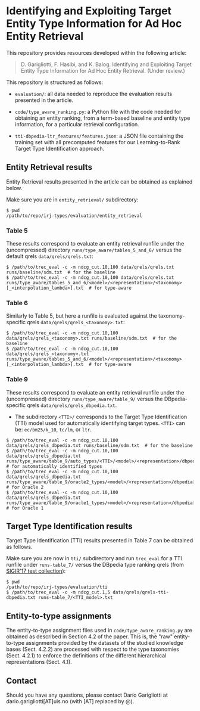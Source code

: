 # Identifying and Exploiting Target Entity Type Information for Ad Hoc Entity Retrieval

This repository provides resources developed within the following article:

> D. Garigliotti, F. Hasibi, and K. Balog. Identifying and Exploiting Target Entity Type Information for Ad Hoc Entity Retrieval. (Under review.)

This repository is structured as follows:

 - `evaluation/`: all data needed to reproduce the evaluation results presented in the article.

 - `code/type_aware_ranking.py`: a Python file with the code needed for obtaining an entity ranking, from a term-based baseline and entity type information, for a particular retrieval configuration.

 - `tti-dbpedia-ltr_features/features.json`: a JSON file containing the training set with all precomputed features for our Learning-to-Rank Target Type Identification approach.


## Entity Retrieval results

Entity Retrieval results presented in the article can be obtained as explained below.

Make sure you are in `entity_retrieval/` subdirectory:

```
$ pwd
/path/to/repo/irj-types/evaluation/entity_retrieval
```

### Table 5

These results correspond to evaluate an entity retrieval runfile under the (uncompressed) directory `runs/type_aware/tables_5_and_6/` versus the default qrels `data/qrels/qrels.txt`:

```
$ /path/to/trec_eval -c -m ndcg_cut.10,100 data/qrels/qrels.txt runs/baseline/sdm.txt  # for the baseline
$ /path/to/trec_eval -c -m ndcg_cut.10,100 data/qrels/qrels.txt runs/type_aware/tables_5_and_6/<model>/<representation>/<taxonomy>[_<interpolation_lambda>].txt  # for type-aware
```

### Table 6

Similarly to Table 5, but here a runfile is evaluated against the taxonomy-specific qrels `data/qrels/qrels_<taxonomy>.txt`:

```
$ /path/to/trec_eval -c -m ndcg_cut.10,100 data/qrels/qrels_<taxonomy>.txt runs/baseline/sdm.txt  # for the baseline
$ /path/to/trec_eval -c -m ndcg_cut.10,100 data/qrels/qrels_<taxonomy>.txt runs/type_aware/tables_5_and_6/<model>/<representation>/<taxonomy>[_<interpolation_lambda>].txt  # for type-aware
```

### Table 9

These results correspond to evaluate an entity retrieval runfile under the (uncompressed) directory `runs/type_aware/table_9/` versus the DBpedia-specific qrels `data/qrels/qrels_dbpedia.txt`.
  - The subdirectory `<TTI>/` corresponds to the Target Type Identification (TTI) model used for automatically identifying target types. `<TTI>` can be: `ec/bm25/k_10`, `tc/lm`, or `ltr`.

```
$ /path/to/trec_eval -c -m ndcg_cut.10,100 data/qrels/qrels_dbpedia.txt runs/baseline/sdm.txt  # for the baseline
$ /path/to/trec_eval -c -m ndcg_cut.10,100 data/qrels/qrels_dbpedia.txt runs/type_aware/table_9/auto_types/<TTI>/<model>/<representation>/dbpedia[_<interpolation_lambda>|_<strict_filtering_k>].txt  # for automatically identified types
$ /path/to/trec_eval -c -m ndcg_cut.10,100 data/qrels/qrels_dbpedia.txt runs/type_aware/table_9/oracle2_types/<model>/<representation>/dbpedia[_<interpolation_lambda>].txt  # for Oracle 2
$ /path/to/trec_eval -c -m ndcg_cut.10,100 data/qrels/qrels_dbpedia.txt runs/type_aware/table_9/oracle1_types/<model>/<representation>/dbpedia[_<interpolation_lambda>].txt  # for Oracle 1
```


## Target Type Identification results

Target Type Identification (TTI) results presented in Table 7 can be obtained as follows.

Make sure you are now in `tti/` subdirectory and run `trec_eval` for a TTI runfile under `runs-table_7/` versus the DBpedia type ranking qrels (from [SIGIR'17 test collection](https://github.com/iai-group/sigir2017-query_types/blob/master/data/qrels/qrels-tti-CF-filtered_by_NIL%2Bmerged.tsv)):

```
$ pwd
/path/to/repo/irj-types/evaluation/tti
$ /path/to/trec_eval -c -m ndcg_cut.1,5 data/qrels/qrels-tti-dbpedia.txt runs-table_7/<TTI_model>.txt
```


## Entity-to-type assignments

The entity-to-type assignment files used in `code/type_aware_ranking.py` are obtained as described in Section 4.2 of the paper.  This is, the "raw" entity-to-type assignments provided by the datasets of the studied knowledge bases (Sect. 4.2.2) are processed with respect to the type taxonomies (Sect. 4.2.1) to enforce the definitions of the different hierarchical representations (Sect. 4.1).


## Contact

Should you have any questions, please contact Darío Garigliotti at dario.garigliotti[AT]uis.no (with [AT] replaced by @).
